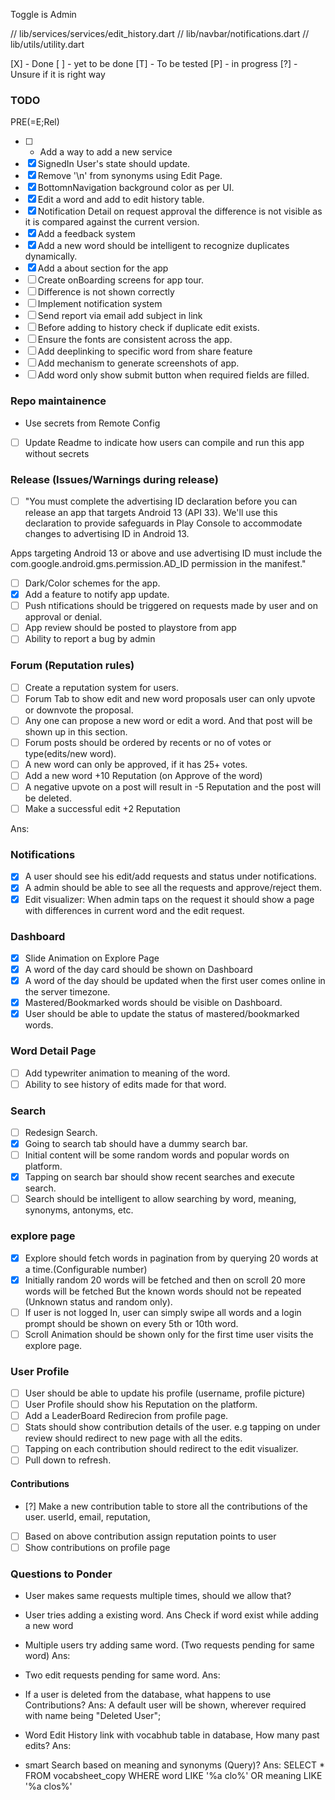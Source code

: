 Toggle is Admin 

// lib/services/services/edit_history.dart
// lib/navbar/notifications.dart
// lib/utils/utility.dart

[X] - Done
[ ] - yet to be done
[T] - To be tested
[P] - in progress
[?] - Unsure if it is right way

### TODO

PRE(=E;Rel)
- [ ] - Add a way to add a new service
- [X] SignedIn User's state should update.
- [X] Remove '\n' from synonyms using Edit Page.
- [X] BottomnNavigation background color as per UI.
- [X] Edit a word and add to edit history table.
- [X] Notification Detail on request approval the difference is not visible as it is compared against the current version.
- [X] Add a feedback system
- [X] Add a new word should be intelligent to recognize duplicates dynamically.
- [X] Add a about section for the app
- [ ] Create onBoarding screens for app tour.
- [ ] Difference is not shown correctly
- [ ] Implement notification system
- [ ] Send report via email add subject in link
- [ ] Before adding to history check if duplicate edit exists.
- [ ] Ensure the fonts are consistent across the app.
- [ ] Add deeplinking to specific word from share feature
- [ ] Add mechanism to generate screenshots of app.
- [ ] Add word only show submit button when required fields are filled.

### Repo maintainence

- Use secrets from Remote Config
- [ ] Update Readme to indicate how users can compile and run this app without secrets

### Release (Issues/Warnings during release)

- [ ] "You must complete the advertising ID declaration before you can release an app that targets Android 13 (API 33). We'll use this declaration to provide safeguards in Play Console to accommodate changes to advertising ID in Android 13.

Apps targeting Android 13 or above and use advertising ID must include the com.google.android.gms.permission.AD_ID permission in the manifest."

- [ ] Dark/Color schemes for the app.
- [X] Add a feature to notify app update.
- [ ] Push ntifications should be triggered on  requests made by user and on approval or denial.
- [ ] App review should be posted to playstore from app
- [ ] Ability to report a bug by admin

### Forum (Reputation rules)

- [ ] Create a reputation system for users.
- [ ] Forum Tab to show edit and new word proposals user can only upvote or downvote the proposal.
- [ ] Any one can propose a new word or edit a word. And that post will be shown up in this section.
- [ ] Forum posts should be ordered by recents or no of votes or type(edits/new word).
- [ ] A new word can only be approved, if it has 25+ votes.
- [ ] Add a new word +10 Reputation (on Approve of the word)
- [ ] A negative upvote on a post will result in -5 Reputation and the post will be deleted.
- [ ] Make a successful edit +2 Reputation

Ans:

### Notifications

- [X] A user should see his edit/add requests and status under notifications.
- [X] A admin should be able to see all the requests and approve/reject them.
- [X] Edit visualizer: When admin taps on the request it should show a page with differences in current word and the edit request.

### Dashboard

- [X] Slide Animation on Explore Page
- [X] A word of the day card should be shown on Dashboard
- [X] A word of the day should be updated when the first user comes online in the server timezone.
- [X] Mastered/Bookmarked words should be visible on Dashboard.
- [X] User should be able to update the status of mastered/bookmarked words.

### Word Detail Page

- [ ] Add typewriter animation to meaning of the word.
- [ ] Ability to see history of edits made for that word.

### Search

- [ ] Redesign Search.
- [X] Going to search tab should have a dummy search bar.
- [ ] Initial content will be some random words and popular words on platform.
- [X] Tapping on search bar should show recent searches and execute search.
- [ ] Search should be intelligent to allow searching by word, meaning, synonyms, antonyms, etc.

### explore page

- [X] Explore should fetch words in pagination from by querying 20 words at a time.(Configurable number)
- [X] Initially random 20 words will be fetched and then on scroll 20 more words will be fetched But the known words should not be repeated (Unknown status and random only).
- [ ] If user is not logged In, user can simply swipe all words and a login prompt should be shown on every 5th or 10th word.
- [ ] Scroll Animation should be shown only for the first time user visits the explore page.

### User Profile

- [ ] User should be able to update his profile (username, profile picture)
- [ ] User Profile should show his Reputation on the platform.
- [ ] Add a LeaderBoard Redirecion from profile page.
- [ ] Stats should show contribution details of the user. e.g tapping on under review should
redirect to new page with all the edits.
- [ ] Tapping on each contribution should redirect to the edit visualizer.
- [ ] Pull down to refresh.

#### Contributions

- [?] Make a new contribution table to store all the contributions of the user.
     userId, email, reputation,
- [ ] Based on above contribution assign reputation points to user
- [ ] Show contributions on profile page

### Questions to Ponder
- User makes same requests multiple times, should we allow that?

- User tries adding a existing word.
Ans Check if word exist while adding a new word

- Multiple users try adding same word. (Two requests pending for same word)
Ans:

- Two edit requests pending for same word.
Ans: 

- If a user is deleted from the database, what happens to use Contributions?
Ans: A default user will be shown, wherever required with name being "Deleted User";

- Word Edit History link with vocabhub table in database, How many past edits?
Ans:

- smart Search based on meaning and synonyms (Query)?
Ans: SELECT * FROM vocabsheet_copy
WHERE word LIKE '%a clo%' OR
 meaning LIKE '%a clos%'
